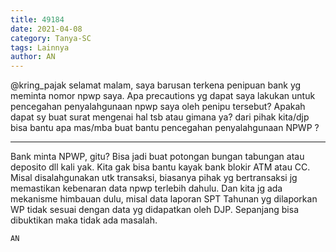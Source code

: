 ```yaml
---
title: 49184
date: 2021-04-08
category: Tanya-SC
tags: Lainnya
author: AN
---
```


@kring_pajak selamat malam, saya barusan terkena penipuan bank yg meminta nomor npwp saya. Apa precautions yg dapat saya lakukan untuk pencegahan penyalahgunaan npwp saya oleh penipu tersebut? Apakah dapat sy buat surat mengenai hal tsb atau gimana ya? dari pihak kita/djp bisa bantu apa mas/mba buat bantu pencegahan penyalahgunaan NPWP ?

---

Bank minta NPWP, gitu? Bisa jadi buat potongan bungan tabungan atau deposito dll kali yak. Kita gak bisa bantu kayak bank blokir ATM atau CC. Misal disalahgunakan utk transaksi, biasanya pihak yg bertransaksi jg memastikan kebenaran data npwp terlebih dahulu. Dan kita jg ada mekanisme himbauan dulu, misal data laporan SPT Tahunan yg dilaporkan WP tidak sesuai dengan data yg didapatkan oleh DJP. Sepanjang bisa dibuktikan maka tidak ada masalah.

`AN`
